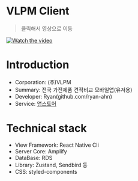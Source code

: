 # VLPM Client
> 클릭해서 영상으로 이동

[![Watch the video](https://storage.googleapis.com/ryan-ahn.appspot.com/public/vlpm.png)](https://youtu.be/-XkDzxSvvK8)

# Introduction

- Corporation: (주)VLPM
- Summary: 전국 가전제품 견적비교 모바일앱(유저용)
- Developer: Ryan(github.com/ryan-ahn)
- Service: [앱스토어](https://play.google.com/store/apps/details?id=com.vlpmclientsrelease&hl=ko-KR)

# Technical stack

- View Framework: React Native Cli
- Server Core: Amplify
- DataBase: RDS
- Library: Zustand, Sendbird 등
- CSS: styled-components
